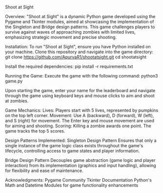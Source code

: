 Shoot at Sight

Overview:
"Shoot at Sight" is a dynamic Python game developed using the Pygame and Tkinter modules, aimed at showcasing the implementation of the Singleton and Bridge design patterns. This game challenges players to survive against waves of approaching zombies with limited lives, emphasizing strategic movement and precise shooting.

Installation:
To run "Shoot at Sight", ensure you have Python installed on your machine. Clone this repository and navigate into the game directory:
git clone https://github.com/ApurvaR1/shootatsight.git
cd shootatsight

Install the required dependencies:
pip install -r requirements.txt

Running the Game:
Execute the game with the following command:
python3 game.py

Upon starting the game, enter your name for the leaderboard and navigate through the game using keyboard keys and mouse clicks to aim and shoot at zombies.

Game Mechanics:
Lives: Players start with 5 lives, represented by pumpkins on the top left corner.
Movement: Use A (backward), D (forward), W (left), and S (right) for movement. The Enter key and mouse movement are used for aiming and shooting.
Scoring: Killing a zombie awards one point. The game tracks the top 5 scores.

Design Patterns Implemented:
Singleton Design Pattern
Ensures that only a single instance of the game logic class exists throughout the game's lifecycle, controlling access to game states and player information.

Bridge Design Pattern
Decouples game abstraction (game logic and player interaction) from its implementation (graphics and input handling), allowing for flexibility and ease of maintenance.

Acknowledgments:
Pygame Community
Tkinter Documentation
Python's Math and Datetime Modules for game functionality enhancements
